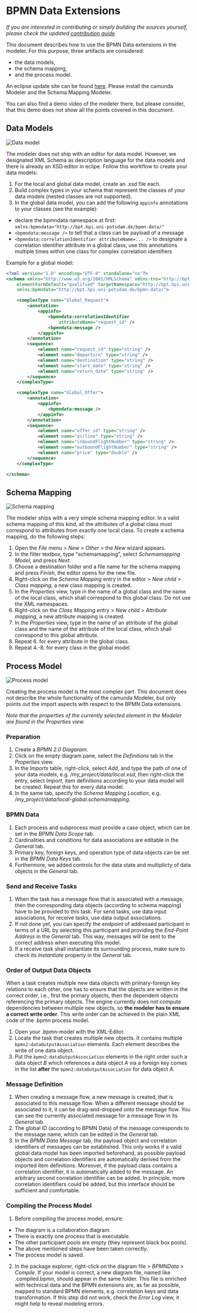 BPMN Data Extensions
====================

_If you are interested in contributing or simply building the sources yourself, please check the updated [contribution guide](https://github.com/BPMNData/camunda-modeler/blob/bpmn_data/CONTRIBUTING.md)._

This document describes how to use the BPMN Data extensions in the modeler.
For this purpose, three artifacts are considered:

* the data models,
* the schema mapping,
* and the process model.

An eclipse update site can be found [here](https://www.dropbox.com/sh/1zn3en8hje92xrk/Rf8hE0XeF-). Please install the camunda Modeler and the Schema Mapping Modeler.

You can also find a demo video of the modeler there, but please consider, that this demo does not show all the points covered in this document.

Data Models
-----------

![Data model](https://raw.github.com/BPMNData/camunda-modeler/bpmn_data/documentation/images/data-model.png)

The modeler does not ship with an editor for data model. However, we designated XML Schema as description language for the data models and there is already an XSD editor in eclipe. Follow this workflow to create your data models:

1. For the local and global data model, create an .xsd file each.
2. Build complex types in your schema that represent the classes of your data models (nested classes are not supported).
3. In the global data model, you can add the following ```appinfo``` annotations to your classes (see the example):
 * declare the bpmndata namespace at first: ```xmlns:bpmndata="http://bpt.hpi.uni-potsdam.de/bpmn-data/"```
 * ```<bpmndata:message />``` to tell that a class can be payload of a message
 * ```<bpmndata:correlationIdentifier attributeName=... />``` to designate a correlation identifier attribute in a global class; use this annotations multiple times within one class for complex correlation identifiers

Example for a global model:
```xml
<?xml version="1.0" encoding="UTF-8" standalone="no"?>
<schema xmlns="http://www.w3.org/2001/XMLSchema" xmlns:tns="http://bpt.hpi.uni-potsdam.de/data"
	elementFormDefault="qualified" targetNamespace="http://bpt.hpi.uni-potsdam.de/data"
	xmlns:bpmndata="http://bpt.hpi.uni-potsdam.de/bpmn-data/">

	<complexType name="Global_Request">
		<annotation>
			<appinfo>
				<bpmndata:correlationIdentifier
					attributeName="request_id" />
				<bpmndata:message />
			</appinfo>
		</annotation>
		<sequence>
			<element name="request_id" type="string" />
			<element name="departure" type="string" />
			<element name="destination" type="string" />
			<element name="start_date" type="string" />
			<element name="return_date" type="string" />
		</sequence>
	</complexType>

	<complexType name="Global_Offer">
		<annotation>
			<appinfo>
				<bpmndata:message />
			</appinfo>
		</annotation>
		<sequence>
			<element name="offer_id" type="string" />
			<element name="airline" type="string" />
			<element name="inboundFlightNumber" type="string" />
			<element name="outboundFlightNumber" type="string" />
			<element name="price" type="double" />
		</sequence>
	</complexType>

</schema>
```

Schema Mapping
--------------

![Schema mapping](https://raw.github.com/BPMNData/camunda-modeler/bpmn_data/documentation/images/schema-mapping.png)


The modeler ships with a very simple schema mapping editor. In a valid schema mapping of this kind, all the attributes of a global class must correspond to attributes from exactly one local class. To create a schema mapping, do the following steps:

1. Open the _File_ menu > _New_ > _Other_ > the _New_ wizard appears.
2. In the filter textbox, type "schemamapping", select _Schemamapping Model_, and press _Next_.
3. Choose a destination folder and a file name for the schema mapping and press _Finish_, the editor opens for the new file.
4. Right-click on the _Schema Mapping_ entry in the editor > _New child_ > _Class mapping_, a new class mapping is created.
5. In the _Properties_ view, type in the name of a global class and the name of the local class, which shall correspond to this global class. Do not use the XML namespaces.
6. Right-click on the _Class Mapping_ entry > _New child_ > _Attribute mapping_, a new attribute mapping is created.
7. In the _Properties_ view, type in the name of an attribute of the global class and the name of the attribute of the local class, which shall correspond to this global attribute.
8. Repeat 6. for every attribute in the global class.
9. Repeat 4.-8. for every class in the global model.

Process Model
-------------

![Process model](https://raw.github.com/BPMNData/camunda-modeler/bpmn_data/documentation/images/bpmndata-shot.png)

Creating the process model is the most complex part. This document does not describe the whole functionality of the camunda Modeler, but only points out the import aspects with respect to the BPMN Data extensions.

_Note that the properties of the currently selected element in the Modeler are found in the Properties view._

### Preparation

1. Create a _BPMN 2.0 Diagaram_.
2. Click on the empty diagram pane, select the _Definitions_ tab in the _Properties_ view.
3. In the _Imports_ table, right-click, select _Add_, and type the path of one of your data models, e.g. _/my_project/data/local.xsd_, then right-click the entry, select _Import_, item definitions according to your data model will be created. Repeat this for every data model.
4. In the same tab, specify the _Schema Mapping Location_, e.g. _/my_project/data/local-global.schemamapping_.

### BPMN Data

1. Each process and subprocess must provide a case object, which can be set in the _BPMN Data Scope_ tab.
2. Cardinalities and conditions for data associations are editable in the _General_ tab.
3. Primary key, foreign keys, and operation type of data objects can be set in the _BPMN Data Keys_ tab.
4. Furthermore, we added controls for the data state and multiplicty of data objects in the _General_ tab.

### Send and Receive Tasks

1. When the task has a message flow that is associated with a message, then the corresponding data objects (according to schema mapping) have to be provided to this task. For send tasks, use data input associations, for receive tasks, use data output associations.
2. If not done yet, you can specify the endpoint of addressed participant in terms of a URL by selecting this participant and providing the _End-Point Address_ in the _General_ tab. This way, messages will be sent to the correct address when executing this model.
3. If a receive task shall instantiate its surrounding process, make sure to check its _Instantiate_ property in the _General_ tab.

### Order of Output Data Objects

When a task creates multiple new data objects with primary-foreign key relations to each other, one has to ensure that the objects are written in the correct order, i.e., first the primary objects, then the dependent objects referencing the primary objects.
The engine currently does not compute dependencies between multiple new objects, so **the modeler has to ensure a correct write order**. This write order can be achieved in the plain XML code of the .bpmn process model. 
1. Open your .bpmn-model with the XML-Editor.
2. Locate the task that creates multiple new objects. It contains multiple `bpmn2:dataOutputAssociation` elements. Each element describes the write of one data object.
3. Put the `bpmn2:dataOutputAssociation` elements in the right order such a data object *B* which references a data object *A* via a foreign key comes in the list **after** the `bpmn2:dataOutputAssociation` for data object *A*.

### Message Definition

1. When creating a message flow, a new message is created, that is associated to this message flow. When a different message should be associated to it, it can be drag-and-dropped onto the message flow. You can see the currently associated message for a message flow in its _General_ tab.
2. The global ID (according to BPMN Data) of the message corresponds to the message name, which can be edited in the _General_ tab.
3. In the _BPMN Data Message_ tab, the payload object and correlation identifiers of messages can be established. This only works if a valid global data model has been imported beforehand, as possible payload objects and correlation identifiers are automatically derived from the imported item definitions. Moreover, if the payload class contains a correlation identifier, it is automatically added to the message. An arbitrary second correlation identifier can be added. In principle, more correlation identifiers could be added, but this interface should be sufficient and comfortable.

### Compiling the Process Model

1. Before compiling the process model, ensure:
 * The diagram is a collaboration diagram.
 * There is exactly one process that is executable.
 * The other participant pools are empty (they represent black box pools).
 * The above mentioned steps have been taken correctly.
 * The process model is saved.
2. In the package explorer, right-click on the diagram file > _BPMNData_ > _Compile_. If your model is correct, a new diagram file, named like <my-diagram>.compiled.bpmn, should appear in the same folder. This file is enriched with technical data and the BPMN extensions are, as far as possible, mapped to standard BPMN elements, e.g. correlation keys and data transformation. If this step did not work, check the _Error Log_ view, it might help to reveal modeling errors.
